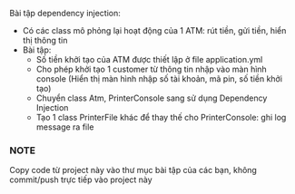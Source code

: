 Bài tập dependency injection:
- Có các class mô phỏng lại hoạt động của 1 ATM: rút tiền, gửi tiền, hiển thị thông tin
- Bài tập:
  + Số tiền khởi tạo của ATM được thiết lập ở file application.yml
  + Cho phép khởi tạo 1 customer từ thông tin nhập vào màn hình console (Hiển thị màn hình nhập số tài khoản, mã pin, số tiền khởi tạo)
  + Chuyển class Atm, PrinterConsole sang sử dụng Dependency Injection
  + Tạo 1 class PrinterFile khác để thay thế cho PrinterConsole: ghi log message ra file

### NOTE
  Copy code từ project này vào thư mục bài tập của các bạn, không commit/push trực tiếp vào project này